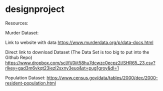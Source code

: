 # designproject

Resources:

Murder Dataset:

Link to website with data
https://www.murderdata.org/p/data-docs.html

Direct link to download Dataset (The Data Set is too big to put into the Github Repo)
https://www.dropbox.com/scl/fi/0iit58hu7dcwzc0ecpz2i/SHR65_23.csv?rlkey=gad3m6vkqt23iezl2sxny3euo&st=pug1groy&dl=1


Population Dataset: https://www.census.gov/data/tables/2000/dec/2000-resident-population.html
